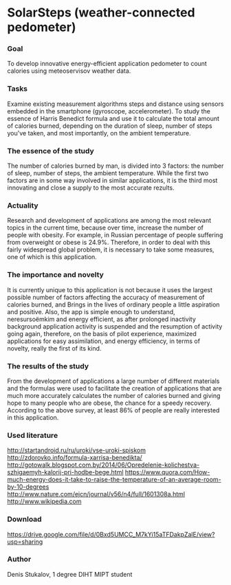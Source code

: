 # SolarSteps (weather-connected pedometer)

### Goal
To develop innovative energy-efficient application pedometer to count calories using meteoservisov weather data.

### Tasks
Examine existing measurement algorithms steps and distance using sensors embedded in the smartphone (gyroscope, accelerometer). To study the essence of Harris Benedict formula and use it to calculate the total amount of calories burned, depending on the duration of sleep, number of steps you've taken, and most importantly, on the ambient temperature.


### The essence of the study
The number of calories burned by man, is divided into 3 factors: the number of sleep, number of steps, the ambient temperature. While the first two factors are in some way involved in similar applications, it is the third most innovating and close a supply to the most accurate rezults.

### Actuality
Research and development of applications are among the most relevant topics in the current time, because over time, increase the number of people with obesity. For example, in Russian percentage of people suffering from overweight or obese is 24.9%. Therefore, in order to deal with this fairly widespread global problem, it is necessary to take some measures, one of which is this application.


### The importance and novelty
It is currently unique to this application is not because it uses the largest possible number of factors affecting the accuracy of measurement of calories burned, and Brings in the lives of ordinary people a little aspiration and positive. Also, the app is simple enough to understand, neresursoёmkim and energy efficient, as after prolonged inactivity background application activity is suspended and the resumption of activity going again, therefore, on the basis of pilot experience, maximized applications for easy assimilation, and energy efficiency, in terms of novelty, really the first of its kind.


### The results of the study
From the development of applications a large number of different materials and the formulas were used to facilitate the creation of applications that are much more accurately calculates the number of calories burned and giving hope to many people who are obese, the chance for a speedy recovery. According to the above survey, at least 86% of people are really interested in this application.



### Used literature 
http://startandroid.ru/ru/uroki/vse-uroki-spiskom
http://zdorovko.info/formula-xarrisa-benedikta/
http://gotowalk.blogspot.com.by/2014/06/Opredelenie-kolichestva-szhigaemyh-kalorij-pri-hodbe-bege.html
https://www.quora.com/How-much-energy-does-it-take-to-raise-the-temperature-of-an-average-room-by-10-degrees
http://www.nature.com/ejcn/journal/v56/n4/full/1601308a.html
http://www.wikipedia.com

### Download
https://drive.google.com/file/d/0Bxd5UMCC_M7kYi15aTFDakpZalE/view?usp=sharing

### Author
Denis Stukalov, 1 degree DIHT MIPT student
